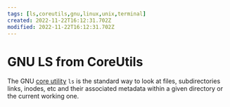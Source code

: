 ```yaml
---
tags: [ls,coreutils,gnu,linux,unix,terminal]
created: 2022-11-22T16:12:31.702Z
modified: 2022-11-22T16:12:31.702Z
---
```

# GNU LS from CoreUtils

The GNU [core utility](coreutils.md) `ls` is the standard way to look at files, subdirectories links, inodes, etc and their associated metadata within a given directory or the current working one.
